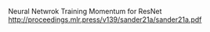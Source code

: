 

Neural Netwrok Training Momentum for ResNet
http://proceedings.mlr.press/v139/sander21a/sander21a.pdf